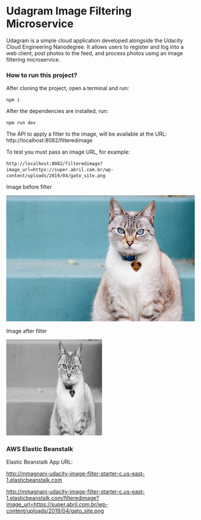 # Udagram Image Filtering Microservice

Udagram is a simple cloud application developed alongside the Udacity Cloud Engineering Nanodegree. It allows users to register and log into a web client, post photos to the feed, and process photos using an image filtering microservice.

### How to run this project?

After cloning the project, open a terminal and run:

```
npm i
```

After the dependencies are installed, run:

```
npm run dev
```

The API to apply a filter to the image, will be available at the URL: http://localhost:8082/filteredimage

To test you must pass an image URL, for example:

```
http://localhost:8082/filteredimage?image_url=https://super.abril.com.br/wp-content/uploads/2019/04/gato_site.png
```

Image before filter

![cat](https://raw.githubusercontent.com/msmagnanijr/udacity-image-filter-starter-code/master/deployment_screenshots/gato_site.png) 

Image after filter

![cat-filter](https://raw.githubusercontent.com/msmagnanijr/udacity-image-filter-starter-code/master/deployment_screenshots/filteredimage.jpeg) 


### AWS Elastic Beanstalk

 Elastic Beanstalk App URL: 
 
http://mmagnani-udacity-image-filter-starter-c.us-east-1.elasticbeanstalk.com

 http://mmagnani-udacity-image-filter-starter-c.us-east-1.elasticbeanstalk.com/filteredimage?image_url=https://super.abril.com.br/wp-content/uploads/2019/04/gato_site.png
